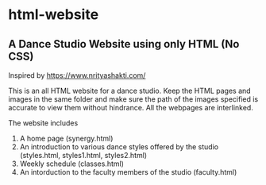 # html-website
## A Dance Studio Website using only HTML (No CSS)

Inspired by https://www.nrityashakti.com/

This is an all HTML website for a dance studio. Keep the HTML pages and images in the same folder and make sure the path of the images specified is accurate to view them without hindrance. All the webpages are interlinked.

The website includes 
1. A home page (synergy.html)
2. An introduction to various dance styles offered by the studio (styles.html, styles1.html, styles2.html)
3. Weekly schedule (classes.html)
4. An intorduction to the faculty members of the studio (faculty.html)
